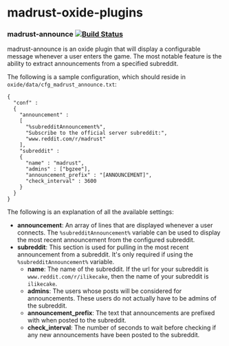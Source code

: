 madrust-oxide-plugins
=====================

### madrust-announce [![Build Status](https://travis-ci.org/bgourlie/madrust-oxide-plugins.svg?branch=master)](https://travis-ci.org/bgourlie/madrust-oxide-plugins)

madrust-announce is an oxide plugin that will display a configurable message whenever a user enters the game.  The most notable feature is the ability to extract announcements from a specified subreddit.

The following is a sample configuration, which should reside in `oxide/data/cfg_madrust_announce.txt`:

    {
      "conf" : 
      {
        "announcement" : 
        [
          "%subredditAnnouncement%", 
          "Subscribe to the official server subreddit:", 
          "www.reddit.com/r/madrust"
        ],
        "subreddit" : 
        {
          "name" : "madrust",
          "admins" : ["bgzee"], 
          "announcement_prefix" : "[ANNOUNCEMENT]",
          "check_interval" : 3600
        }        
      }
    }

The following is an explanation of all the available settings:

- **announcement**: An array of lines that are displayed whenever a user connects.  The `%subredditAnnouncement%` variable can be used to display the most recent announcement from the configured subreddit.
- **subreddit**: This section is used for pulling in the most recent announcement from a subreddit.  It's only required if using the `%subredditAnnouncement%` variable.
  - **name**: The name of the subreddit.  If the url for your subreddit is `www.reddit.com/r/ilikecake`, then the name of your subreddit is `ilikecake`.
  - **admins**:  The users whose posts will be considered for announcements.  These users do not actually have to be admins of the subreddit.
  - **announcement_prefix**:  The text that announcements are prefixed with when posted to the subreddit.
  - **check_interval**: The number of seconds to wait before checking if any new announcements have been posted to the subreddit.
  
